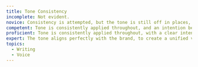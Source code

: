 ```yaml
---
title: Tone Consistency
incomplete: Not evident.
novice: Consistency is attempted, but the tone is still off in places, or doesn't align with the brand.
competent: Tone is consistently applied throughout, and an intention behind the voice is starting to emerge.
proficient: Tone is consistently applied throughout, with a clear intention and purpose behind the voice at all times.
expert: The tone aligns perfectly with the brand, to create a unified voice for the product/service.
topics:
  - Writing
  - Voice
---
```

